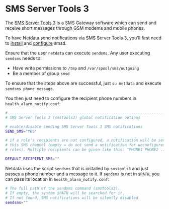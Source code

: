 <!--
title: "SMS Server Tools 3"
sidebar_label: "SMS server"
custom_edit_url: https://github.com/netdata/netdata/edit/master/health/notifications/smstools3/README.md
learn_status: "Published"
learn_topic_type: "References"
learn_rel_path: "References/Notification references"
learn_autogeneration_metadata: "{'part_of_cloud': False, 'part_of_agent': True}"
-->

# SMS Server Tools 3

The [SMS Server Tools 3](http://smstools3.kekekasvi.com/) is a SMS Gateway software which can send and receive short messages through GSM modems and mobile phones.

To have Netdata send notifications via SMS Server Tools 3, you'll first need to [install](http://smstools3.kekekasvi.com/index.php?p=compiling) and [configure](http://smstools3.kekekasvi.com/index.php?p=configure) smsd.

Ensure that the user `netdata` can execute `sendsms`. Any user executing `sendsms` needs to:

-   Have write permissions to `/tmp` and `/var/spool/sms/outgoing`
-   Be a member of group `smsd`

To ensure that the steps above are successful, just `su netdata` and execute `sendsms phone message`.

You then just need to configure the recipient phone numbers in `health_alarm_notify.conf`:

```sh
#------------------------------------------------------------------------------
# SMS Server Tools 3 (smstools3) global notification options

# enable/disable sending SMS Server Tools 3 SMS notifications
SEND_SMS="YES"

# if a role's recipients are not configured, a notification will be sent to
# this SMS channel (empty = do not send a notification for unconfigured
# roles). Multiple recipients can be given like this: "PHONE1 PHONE2 ..."

DEFAULT_RECIPIENT_SMS=""
```

Netdata uses the script `sendsms` that is installed by `smstools3` and just passes a phone number and a message to it. If `sendsms` is not in `$PATH`, you can pass its location in `health_alarm_notify.conf`:

```sh
# The full path of the sendsms command (smstools3).
# If empty, the system $PATH will be searched for it.
# If not found, SMS notifications will be silently disabled.
sendsms=""
```


